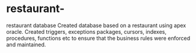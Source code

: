 # restaurant-
restaurant database
Created database based on a restaurant using apex oracle. 
Created triggers, exceptions packages, cursors, indexes, procedures, functions etc to ensure that the business rules were enforced and maintained.
